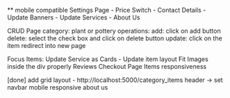 ** mobile compatible
Settings Page
    - Price Switch
    - Contact Details
    - Update Banners
    - Update Services
    - About Us

CRUD Page
    category: plant or pottery
    operations:
        add: click on add button
        delete: select the check box and click on delete button 
        update: click on the item redirect into new page


Focus Items:
    Update Service as Cards
        - 
    Update item layout
    Fit Images inside the div properly
    Reviews
    Checkout Page
    Items responsiveness

[done] add grid layout - http://localhost:5000/category_items
header -> set navbar
mobile responsive
about us
